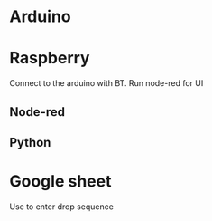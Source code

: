 # Arduino


# Raspberry
Connect to the arduino with BT.
Run node-red for UI
## Node-red

## Python

# Google sheet
Use to enter drop sequence
